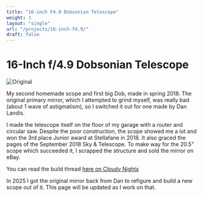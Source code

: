 ```yaml
---
title: "16-inch F4.9 Dobsonian Telescope"
weight: 3
layout: "single"
url: "/projects/16-inch-f4.9/"
draft: false
---
```


# 16-Inch f/4.9 Dobsonian Telescope

![Original](images/16inchmk1.jpg)

My second homemade scope and first big Dob, made in spring 2018. The original primary mirror, which I attempted to grind myself, was really bad (about 1 wave of astigmatism), so I switched it out for one made by Dan Landis. 

I made the telescope itself on the floor of my garage with a router and circular saw. Despite the poor construction, the scope showed me a lot and won the 3rd place Junior award at Stellafane in 2018. It also graced the pages of the September 2018 Sky & Telescope. To make way for the 20.5" scope which succeeded it, I scrapped the structure and sold the mirror on eBay.

You can read the build thread [here on Cloudy Nights](https://www.cloudynights.com/topic/606445-16-dob-the-insanity-continues/)

In 2025 I got the original mirror back from Dan to refigure and build a new scope out of it. This page will be updated as I work on that.